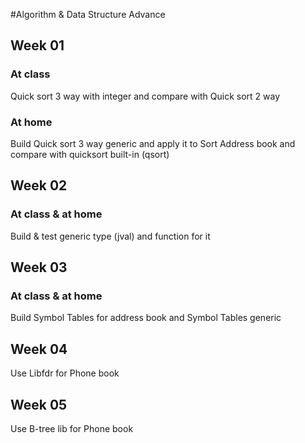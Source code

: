#Algorithm & Data Structure Advance

## Week 01
### At class
Quick sort 3 way with integer and compare with Quick sort 2 way
### At home
Build Quick sort 3 way generic and apply it to Sort Address book and compare with quicksort built-in (qsort)
## Week 02
### At class &  at home
Build & test generic type (jval) and function for it
## Week 03
### At class & at home
Build Symbol Tables for address book and Symbol Tables generic
## Week 04
Use Libfdr for Phone book
## Week 05
Use B-tree lib for Phone book
